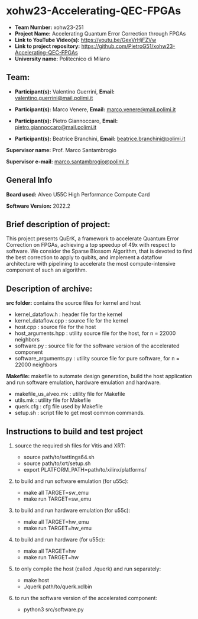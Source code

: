 # xohw23-Accelerating-QEC-FPGAs

- **Team Number:** xohw23-251
- **Project Name:** Accelerating Quantum Error Correction through FPGAs 
- **Link to YouTube Video(s):** https://youtu.be/GexVrHjFZVw
- **Link to project repository:** https://github.com/PietroG51/xohw23-Accelerating-QEC-FPGAs
- **University name:** Politecnico di Milano

## Team:

- **Participant(s):** Valentino Guerrini,  **Email:** valentino.guerrini@mail.polimi.it

- **Participant(s):** Marco Venere,  **Email:** marco.venere@mail.polimi.it
  
- **Participant(s):** Pietro Giannoccaro,  **Email:** pietro.giannoccaro@mail.polimi.it

- **Participant(s):** Beatrice Branchini,  **Email:** beatrice.branchini@polimi.it

**Supervisor name:** Prof. Marco Santambrogio

**Supervisor e-mail:** marco.santambrogio@polimi.it

## General Info

**Board used:** Alveo U55C High Performance Compute Card

**Software Version:** 2022.2

## Brief description of project:
This project presents QuErK, a framework to accelerate Quantum Error Correction on FPGAs, achieving a top speedup of 49x with respect to software. We consider the Sparse Blossom Algorithm, that is devoted to find the best correction to apply to qubits, and implement a dataflow architecture with pipelining to accelerate the most compute-intensive component of such an algorithm.

## Description of archive:

**src folder:** contains the source files for kernel and host
-	kernel_dataflow.h : header file for the kernel
-	kernel_dataflow.cpp : source file for the kernel
-	host.cpp : source file for the host
-	host_arguments.hpp : utility source file for the host, for n = 22000 neighbors
-	software.py : source file for the software version of the accelerated component
-	software_arguments.py : utility source file for pure software, for n = 22000 neighbors
  
**Makefile:** makefile to automate design generation, build the host application and run software emulation, hardware emulation and hardware.
- makefile_us_alveo.mk : utility file for Makefile
- utils.mk : utility file for Makefile
- querk.cfg : cfg file used by Makefile
- setup.sh : script file to get most common commands.
  
## Instructions to build and test project
1. source the required sh files for Vitis and XRT:
	- source path/to/settings64.sh
	- source path/to/xrt/setup.sh
	- export PLATFORM_PATH=path/to/xilinx/platforms/
2. to build and run software emulation (for u55c):
	- make all TARGET=sw_emu
	- make run TARGET=sw_emu
	
3. to build and run hardware emulation (for u55c):
	- make all TARGET=hw_emu
	- make run TARGET=hw_emu
	
4. to build and run hardware (for u55c):
	- make all TARGET=hw
	- make run TARGET=hw
	
5. to only compile the host (called ./querk) and run separately:
	- make host
	- ./querk path/to/querk.xclbin
6. to run the software version of the accelerated component:
	- python3 src/software.py
